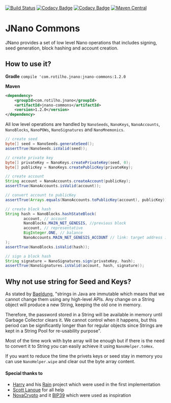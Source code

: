 [![Build Status](https://travis-ci.org/rotilho/jnano-commons.svg?branch=master)](https://travis-ci.org/rotilho/jnano-commons)
[![Codacy Badge](https://api.codacy.com/project/badge/Grade/9aba7b2a36f54a7689f7ffb798fb708c)](https://www.codacy.com/app/rotilho/jnano-commons?utm_source=github.com&amp;utm_medium=referral&amp;utm_content=rotilho/jnano-commons&amp;utm_campaign=Badge_Grade)
[![Codacy Badge](https://api.codacy.com/project/badge/Coverage/9aba7b2a36f54a7689f7ffb798fb708c)](https://www.codacy.com/app/rotilho/jnano-commons?utm_source=github.com&utm_medium=referral&utm_content=rotilho/jnano-commons&utm_campaign=Badge_Coverage)
[![Maven Central](https://maven-badges.herokuapp.com/maven-central/com.rotilho.jnano/jnano-commons/badge.svg)](https://mvnrepository.com/artifact/com.rotilho.jnano/jnano-commons)

# JNano Commons
JNano provides a set of low level Nano operations that includes signing, seed generation, block hashing and account creation.

## How to use it?

**Gradle**
`compile 'com.rotilho.jnano:jnano-commons:1.2.0`

**Maven**
```xml
<dependency>
    <groupId>com.rotilho.jnano</groupId>
    <artifactId>jnano-commons</artifactId>
    <version>1.2.0</version>
</dependency>
```

All low level operations are handled by `NanoSeeds`, `NanoKeys`, `NanoAccounts`, `NanoBlocks`, `NanoPOWs`, `NanoSignatures` and `NanoMnemonics`.

```java
// create seed
byte[] seed = NanoSeeds.generateSeed();
assertTrue(NanoSeeds.isValid(seed));

// create private key
byte[] privateKey = NanoKeys.createPrivateKey(seed, 0);
byte[] publicKey = NanoKeys.createPublicKey(privateKey);

// create account
String account = NanoAccounts.createAccount(publicKey);
assertTrue(NanoAccounts.isValid(account));

// convert account to publicKey
assertTrue(Arrays.equals(NanoAccounts.toPublicKey(account), publicKey));

// create block hash
String hash = NanoBlocks.hashStateBlock(
        account, // account
        NanoBlocks.MAIN_NET_GENESIS, //previous block
        account, // representative
        BigInteger.ONE, // balance
        NanoAccounts.MAIN_NET_GENESIS_ACCOUNT // link: target address in this case
);
assertTrue(NanoBlocks.isValid(hash));

// sign a block hash
String signature = NanoSignatures.sign(privateKey, hash);
assertTrue(NanoSignatures.isValid(account, hash, signature));
```

## Why not use string for Seed and Keys?
As stated by [Baeldung](https://www.baeldung.com/java-storing-passwords), "strings in Java are immutable which means that we cannot change them using any high-level APIs. Any change on a String object will produce a new String, keeping the old one in memory.
                                                                          
Therefore, the password stored in a String will be available in memory until Garbage Collector clears it. We cannot control when it happens, but this period can be significantly longer than for regular objects since Strings are kept in a String Pool for re-usability purpose".

Most of the time work with byte array will be enough but if there is the need to convert it to String you can easily achieve it using ``NanoHelper.toHex``.

If you want to reduce the time the privets keys or seed stay in memory you can use ```NanoHelper.wipe``` and clear out the byte array content.

#### Special thanks to 
- [Harry](https://github.com/thehen101) and his [Rain](https://github.com/thehen101/Rain) project which were used in the first implementation
- [Scott Lanoue](https://github.com/schott12521) for all help
- [NovaCrypto](https://github.com/NovaCrypto) and it [BIP39](https://github.com/NovaCrypto/BIP39) which were used as inspiration